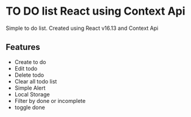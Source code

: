 # TO DO list React using Context Api

Simple to do list. Created using React v16.13 and Context Api

## Features

- Create to do
- Edit todo
- Delete todo
- Clear all todo list
- Simple Alert
- Local Storage
- Filter by done or incomplete
- toggle done

